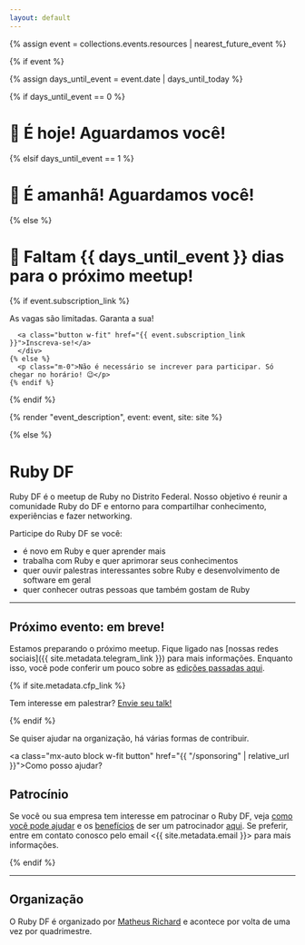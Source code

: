 ```yaml
---
layout: default
---
```


{% assign event = collections.events.resources | nearest_future_event %}

{% if event %}

{% assign days_until_event = event.date | days_until_today %}

{% if days_until_event == 0 %}
  <h1 class="mb-8">🎉 É hoje! Aguardamos você!</h1>
{% elsif days_until_event == 1 %}
  <h1 class="mb-8">🎉 É amanhã! Aguardamos você!</h1>
{% else %}
  <h1 class="mb-8">🎉 Faltam {{ days_until_event }} dias para o próximo meetup!</h1>

  <div class="w-full inline-flex justify-center mb-4">
    {% if event.subscription_link %}
      <div class="flex flex-col gap-2 items-center">
      <p class="m-0">As vagas são limitadas. Garanta a sua!</p>

      <a class="button w-fit" href="{{ event.subscription_link }}">Inscreva-se!</a>
      </div>
    {% else %}
      <p class="m-0">Não é necessário se increver para participar. Só chegar no horário! 😉</p>
    {% endif %}
  </div>
{% endif %}

{% render "event_description", event: event, site: site %}

{% else %}

<h1 class="sr-only">Ruby DF</h1>

Ruby DF é o meetup de Ruby no Distrito Federal. Nosso objetivo é reunir a comunidade Ruby do DF e entorno para compartilhar conhecimento, experiências e fazer networking.

Participe do Ruby DF se você:

- é novo em Ruby e quer aprender mais
- trabalha com Ruby e quer aprimorar seus conhecimentos
- quer ouvir palestras interessantes sobre Ruby e desenvolvimento de software em geral
- quer conhecer outras pessoas que também gostam de Ruby

---

## Próximo evento: em breve!

Estamos preparando o próximo meetup. Fique ligado nas [nossas redes
sociais]({{ site.metadata.telegram_link }}) para mais informações. Enquanto isso, você pode conferir
um pouco sobre as [edições passadas aqui](/events).

{% if site.metadata.cfp_link %}
  <aside class="note">
    <p>Tem interesse em palestrar? <a class="font-bold" href="{{ cfp_link }}" target="_blank">Envie seu talk!</a></p>
  </aside>
{% endif %}

Se quiser ajudar na organização, há várias formas de contribuir.

<a class="mx-auto block w-fit button" href="{{ "/sponsoring" | relative_url }}">Como posso ajudar?</a>

## Patrocínio

Se você ou sua empresa tem interesse em patrocinar o Ruby DF, veja [como você
pode ajudar](/sponsoring#como-você-pode-ajudar) e os [benefícios](/sponsoring#o-que-podemos-oferecer) de ser um patrocinador [aqui](/sponsoring). Se preferir, entre em
contato conosco pelo email <{{ site.metadata.email }}> para mais informações.

{% endif %}

---

## Organização

O Ruby DF é organizado por [Matheus Richard](https://twitter.com/matheusrich) e acontece por volta de uma vez por quadrimestre.
